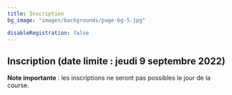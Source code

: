 ```yaml
---
title: Inscription
bg_image: "images/backgrounds/page-bg-5.jpg"

disableRegistration: false
---
```



## Inscription (date limite : jeudi 9 septembre 2022)


**Note importante** : les inscriptions ne seront pas possibles le jour de la course.
